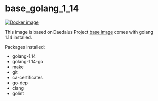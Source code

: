 # base_golang_1_14

[![Docker image](https://img.shields.io/badge/docker-latest-blue.svg)](https://hub.docker.com/r/daedalusproject/base_golang_1_14)

This image is based on Daedalus Project [base image](/base) comes with golang 1.14 installed.

Packages installed:

 * golang-1.14
 * golang-1.14-go
 * make
 * git
 * ca-certificates
 * go-dep
 * clang
 * golint
